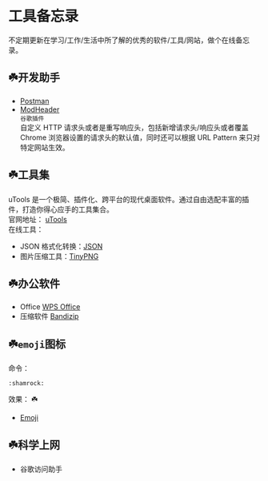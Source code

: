 # 工具备忘录

不定期更新在学习/工作/生活中所了解的优秀的软件/工具/网站，做个在线备忘录。

## :shamrock:开发助手

- [Postman](https://www.getpostman.com/)
- [ModHeader](###)  
  `谷歌插件`  
  自定义 HTTP 请求头或者是重写响应头，包括新增请求头/响应头或者覆盖 Chrome 浏览器设置的请求头的默认值，同时还可以根据 URL Pattern 来只对特定网站生效。

## :shamrock:工具集

uTools 是一个极简、插件化、跨平台的现代桌面软件。通过自由选配丰富的插件，打造你得心应手的工具集合。  
官网地址： [uTools](https://www.u.tools/)  
在线工具：

- JSON 格式化转换：[JSON](https://www.json.cn/#)
- 图片压缩工具：[TinyPNG](https://tinypng.com/)

## :shamrock:办公软件

- Office [WPS Office](https://www.wps.cn/)
- 压缩软件 [Bandizip](https://www.bandisoft.com/bandizip/)

## :shamrock:`emoji`图标

命令：

```
:shamrock:
```

效果：
:shamrock:

- [Emoji](https://github.com/markdown-it/markdown-it-emoji/blob/master/lib/data/full.json)

## :shamrock:科学上网

- 谷歌访问助手
